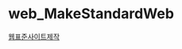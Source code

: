 # web_MakeStandardWeb

<a href="https://jungseri.github.io/web_MakeStandardWeb/html/Day02_8.html" target="_blank">웹표준사이트제작</a>
